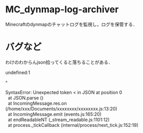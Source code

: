 # MC_dynmap-log-archiver
Minecraftのdynmapのチャットログを監視し，ログを保管する．


# バグなど
わけのわからんjson拾ってくると落ちることがある．


undefined:1  
<html>  
^  
  
SyntaxError: Unexpected token < in JSON at position 0     
    at JSON.parse (<anonymous>)     
    at IncomingMessage.res.on (/home/xxx/Documents/xxxxxxxx/xxxxxxxx.js:13:20)     
    at IncomingMessage.emit (events.js:165:20)    
    at endReadableNT (_stream_readable.js:1101:12)    
    at process._tickCallback (internal/process/next_tick.js:152:19)    
